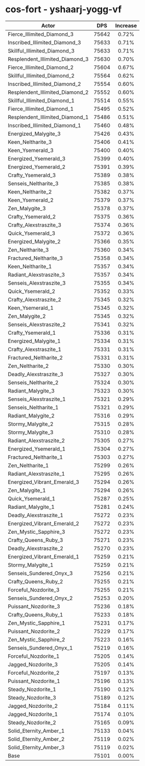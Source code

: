 # cos-fort - yshaarj-yogg-vf
| Actor | DPS | Increase |
|---|:---:|:---:|
|Fierce_Illimited_Diamond_3|75642|0.72%|
|Inscribed_Illimited_Diamond_3|75633|0.71%|
|Skillful_Illimited_Diamond_3|75633|0.71%|
|Resplendent_Illimited_Diamond_3|75630|0.70%|
|Fierce_Illimited_Diamond_2|75604|0.67%|
|Skillful_Illimited_Diamond_2|75564|0.62%|
|Inscribed_Illimited_Diamond_2|75554|0.60%|
|Resplendent_Illimited_Diamond_2|75552|0.60%|
|Skillful_Illimited_Diamond_1|75514|0.55%|
|Fierce_Illimited_Diamond_1|75495|0.52%|
|Resplendent_Illimited_Diamond_1|75486|0.51%|
|Inscribed_Illimited_Diamond_1|75460|0.48%|
|Energized_Malygite_3|75426|0.43%|
|Keen_Neltharite_3|75406|0.41%|
|Keen_Ysemerald_3|75400|0.40%|
|Energized_Ysemerald_3|75399|0.40%|
|Energized_Ysemerald_2|75391|0.39%|
|Crafty_Ysemerald_3|75389|0.38%|
|Senseis_Neltharite_3|75385|0.38%|
|Keen_Neltharite_2|75382|0.37%|
|Keen_Ysemerald_2|75379|0.37%|
|Zen_Malygite_3|75378|0.37%|
|Crafty_Ysemerald_2|75375|0.36%|
|Crafty_Alexstraszite_3|75374|0.36%|
|Quick_Ysemerald_3|75372|0.36%|
|Energized_Malygite_2|75366|0.35%|
|Zen_Neltharite_3|75360|0.34%|
|Fractured_Neltharite_3|75358|0.34%|
|Keen_Neltharite_1|75357|0.34%|
|Radiant_Alexstraszite_3|75357|0.34%|
|Senseis_Alexstraszite_3|75355|0.34%|
|Quick_Ysemerald_2|75352|0.33%|
|Crafty_Alexstraszite_2|75345|0.32%|
|Keen_Ysemerald_1|75345|0.32%|
|Zen_Malygite_2|75345|0.32%|
|Senseis_Alexstraszite_2|75341|0.32%|
|Crafty_Ysemerald_1|75336|0.31%|
|Energized_Malygite_1|75334|0.31%|
|Crafty_Alexstraszite_1|75331|0.31%|
|Fractured_Neltharite_2|75331|0.31%|
|Zen_Neltharite_2|75330|0.30%|
|Deadly_Alexstraszite_3|75327|0.30%|
|Senseis_Neltharite_2|75324|0.30%|
|Radiant_Malygite_3|75323|0.30%|
|Senseis_Alexstraszite_1|75321|0.29%|
|Senseis_Neltharite_1|75321|0.29%|
|Radiant_Malygite_2|75316|0.29%|
|Stormy_Malygite_2|75315|0.28%|
|Stormy_Malygite_3|75310|0.28%|
|Radiant_Alexstraszite_2|75305|0.27%|
|Energized_Ysemerald_1|75304|0.27%|
|Fractured_Neltharite_1|75303|0.27%|
|Zen_Neltharite_1|75299|0.26%|
|Radiant_Alexstraszite_1|75295|0.26%|
|Energized_Vibrant_Emerald_3|75294|0.26%|
|Zen_Malygite_1|75294|0.26%|
|Quick_Ysemerald_1|75287|0.25%|
|Radiant_Malygite_1|75281|0.24%|
|Deadly_Alexstraszite_1|75272|0.23%|
|Energized_Vibrant_Emerald_2|75272|0.23%|
|Zen_Mystic_Sapphire_3|75272|0.23%|
|Crafty_Queens_Ruby_3|75271|0.23%|
|Deadly_Alexstraszite_2|75270|0.23%|
|Energized_Vibrant_Emerald_1|75259|0.21%|
|Stormy_Malygite_1|75259|0.21%|
|Senseis_Sundered_Onyx_3|75256|0.21%|
|Crafty_Queens_Ruby_2|75255|0.21%|
|Forceful_Nozdorite_3|75255|0.21%|
|Senseis_Sundered_Onyx_2|75253|0.20%|
|Puissant_Nozdorite_3|75236|0.18%|
|Crafty_Queens_Ruby_1|75233|0.18%|
|Zen_Mystic_Sapphire_1|75231|0.17%|
|Puissant_Nozdorite_2|75229|0.17%|
|Zen_Mystic_Sapphire_2|75223|0.16%|
|Senseis_Sundered_Onyx_1|75219|0.16%|
|Forceful_Nozdorite_1|75205|0.14%|
|Jagged_Nozdorite_3|75205|0.14%|
|Forceful_Nozdorite_2|75197|0.13%|
|Puissant_Nozdorite_1|75196|0.13%|
|Steady_Nozdorite_1|75190|0.12%|
|Steady_Nozdorite_3|75189|0.12%|
|Jagged_Nozdorite_2|75184|0.11%|
|Jagged_Nozdorite_1|75174|0.10%|
|Steady_Nozdorite_2|75165|0.09%|
|Solid_Eternity_Amber_1|75133|0.04%|
|Solid_Eternity_Amber_2|75119|0.02%|
|Solid_Eternity_Amber_3|75119|0.02%|
|Base|75101|0.00%|
